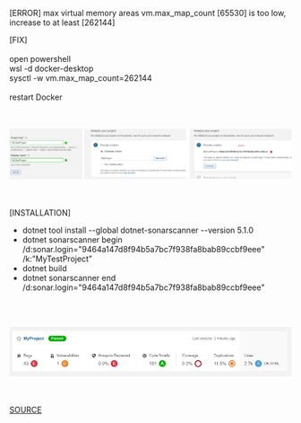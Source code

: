 [ERROR]
max virtual memory areas vm.max_map_count [65530] is too low, increase to at least [262144]<br>

[FIX]<br><br>
open powershell<br>
wsl -d docker-desktop<br>
sysctl -w vm.max_map_count=262144<br>
<br>
restart Docker 
<br><br><br>

![alt text](images/installation.png)

<br><br>
[INSTALLATION]
<ul>
  <li>dotnet tool install --global dotnet-sonarscanner --version 5.1.0</li>
  <li>dotnet sonarscanner begin /d:sonar.login="9464a147d8f94b5a7bc7f938fa8bab89ccbf9eee" /k:”MyTestProject”</li>
  <li>dotnet build</li>
  <li>dotnet sonarscanner end /d:sonar.login="9464a147d8f94b5a7bc7f938fa8bab89ccbf9eee"</li>
</ul>
<br><br>

![alt text](images/result.png)

<br><br>
<a href="https://medium.com/@thiagoloureiro/code-analysis-with-sonarqube-docker-net-core-aee521ee8931"> SOURCE</a>
